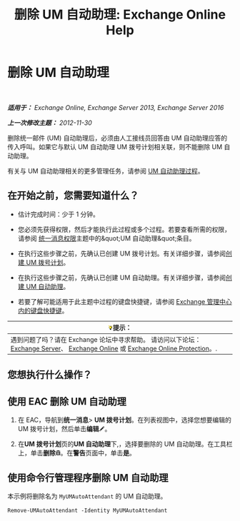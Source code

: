 ﻿---
title: '删除 UM 自动助理: Exchange Online Help'
TOCTitle: 删除 UM 自动助理
ms:assetid: 92846bbc-e6b9-45fc-8702-ef5c92eeb08f
ms:mtpsurl: https://technet.microsoft.com/zh-cn/library/Bb123780(v=EXCHG.150)
ms:contentKeyID: 50491033
ms.date: 05/23/2018
mtps_version: v=EXCHG.150
ms.translationtype: MT
---

# 删除 UM 自动助理

 

_**适用于：** Exchange Online, Exchange Server 2013, Exchange Server 2016_

_**上一次修改主题：** 2012-11-30_

删除统一邮件 (UM) 自动助理后，必须由人工接线员回答由 UM 自动助理应答的传入呼叫。如果它与默认 UM 自动助理 UM 拨号计划相关联，则不能删除 UM 自动助理。

有关与 UM 自动助理相关的更多管理任务，请参阅 [UM 自动助理过程](um-auto-attendant-procedures-exchange-2013-help.md)。

## 在开始之前，您需要知道什么？

  - 估计完成时间：少于 1 分钟。

  - 您必须先获得权限，然后才能执行此过程或多个过程。若要查看所需的权限，请参阅 [统一消息权限](unified-messaging-permissions-exchange-2013-help.md)主题中的\&quot;UM 自动助理\&quot;条目。

  - 在执行这些步骤之前，先确认已创建 UM 拨号计划。有关详细步骤，请参阅[创建 UM 拨号计划](create-a-um-dial-plan-exchange-2013-help.md)。

  - 在执行这些步骤之前，先确认已创建 UM 自动助理。有关详细步骤，请参阅[创建 UM 自动助理](create-a-um-auto-attendant-exchange-2013-help.md)。

  - 若要了解可能适用于此主题中过程的键盘快捷键，请参阅 [Exchange 管理中心内的键盘快捷键](keyboard-shortcuts-in-the-exchange-admin-center-exchange-online-protection-help.md)。

<table>
<thead>
<tr class="header">
<th><img src="images/Bb124558.tip(EXCHG.150).gif" title="提示" alt="提示" />提示：</th>
</tr>
</thead>
<tbody>
<tr class="odd">
<td>遇到问题了吗？请在 Exchange 论坛中寻求帮助。 请访问以下论坛：<a href="https://go.microsoft.com/fwlink/p/?linkid=60612">Exchange Server</a>、 <a href="https://go.microsoft.com/fwlink/p/?linkid=267542">Exchange Online</a> 或 <a href="https://go.microsoft.com/fwlink/p/?linkid=285351">Exchange Online Protection</a>。.</td>
</tr>
</tbody>
</table>


## 您想执行什么操作？

## 使用 EAC 删除 UM 自动助理

1.  在 EAC，导航到**统一消息**\> **UM 拨号计划**。在列表视图中，选择您想要编辑的 UM 拨号计划，然后单击**编辑**![编辑图标](images/Bb124582.6f53ccb2-1f13-4c02-bea0-30690e6ea71d(EXCHG.150).gif "编辑图标")。

2.  在**UM 拨号计划**页的**UM 自动助理**下,，选择要删除的 UM 自动助理。在工具栏上，单击**删除**![删除图标](images/JJ657511.14f639f6-61e8-4418-bbfb-0db14de9d2f5(EXCHG.150).gif "删除图标")。在**警告**页面中，单击**是**。

## 使用命令行管理程序删除 UM 自动助理

本示例将删除名为 `MyUMAutoAttendant` 的 UM 自动助理。

    Remove-UMAutoAttendant -Identity MyUMAutoAttendant

